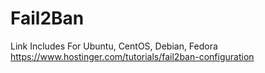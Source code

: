 # Fail2Ban
Link Includes For Ubuntu, CentOS, Debian, Fedora 
https://www.hostinger.com/tutorials/fail2ban-configuration 
